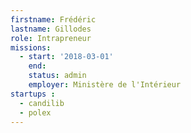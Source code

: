 ```yaml
---
firstname: Frédéric
lastname: Gillodes
role: Intrapreneur
missions:
  - start: '2018-03-01'
    end:
    status: admin
    employer: Ministère de l'Intérieur
startups :
  - candilib
  - polex
---
```

